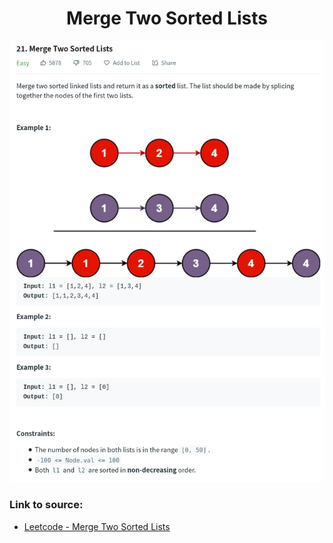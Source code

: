 <h1 align="center">Merge Two Sorted Lists</h1>

![alt text](https://raw.githubusercontent.com/matthew01lokiet/Github-repos-images/main/Algs/LinkedList/P9ICAcrW_o.png)

### Link to source: 
- <a href="https://leetcode.com/problems/merge-two-sorted-lists/">Leetcode - Merge Two Sorted Lists</a>

